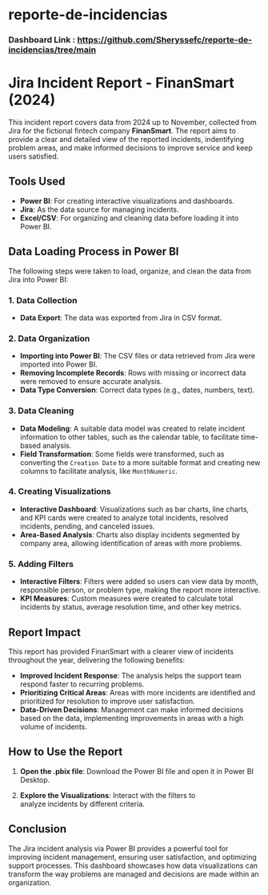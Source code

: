 # reporte-de-incidencias

### Dashboard Link : https://github.com/Sheryssefc/reporte-de-incidencias/tree/main

# Jira Incident Report - FinanSmart (2024)
This incident report covers data from 2024 up to November, collected from Jira for the fictional fintech company **FinanSmart**. The report aims to provide a clear and detailed view of the reported incidents, indentifying problem areas, and make informed decisions to improve service and keep users satisfied.

## Tools Used
- **Power BI**: For creating interactive visualizations and dashboards.
- **Jira**: As the data source for managing incidents.
- **Excel/CSV**: For organizing and cleaning data before loading it into Power BI.

## Data Loading Process in Power BI
The following steps were taken to load, organize, and clean the data from Jira into Power BI:

### 1. **Data Collection**
   - **Data Export**: The data was exported from Jira in CSV format.
### 2. **Data Organization**
   - **Importing into Power BI**: The CSV files or data retrieved from Jira were imported into Power BI.
   - **Removing Incomplete Records**: Rows with missing or incorrect data were removed to ensure accurate analysis.
   - **Data Type Conversion**: Correct data types (e.g., dates, numbers, text).
### 3. **Data Cleaning**
   - **Data Modeling**: A suitable data model was created to relate incident information to other tables, such as the calendar table, to facilitate time-based analysis.
   - **Field Transformation**: Some fields were transformed, such as converting the `Creation Date` to a more suitable format and creating new columns to facilitate analysis, like  `MonthNumeric`.
### 4. **Creating Visualizations**
   - **Interactive Dashboard**: Visualizations such as bar charts, line charts, and KPI cards were created to analyze total incidents, resolved incidents, pending, and canceled issues.
   - **Area-Based Analysis**: Charts also display incidents segmented by company area, allowing identification of areas with more problems.

### 5. **Adding Filters**
   - **Interactive Filters**: Filters were added so users can view data by month, responsible person, or problem type, making the report more interactive.
   - **KPI Measures**: Custom measures were created to calculate total incidents by status, average resolution time, and other key metrics.

## Report Impact
This report has provided FinanSmart with a clearer view of incidents throughout the year, delivering the following benefits:
- **Improved Incident Response**: The analysis helps the support team respond faster to recurring problems.
- **Prioritizing Critical Areas**: Areas with more incidents are identified and prioritized for resolution to improve user satisfaction.
- **Data-Driven Decisions**: Management can make informed decisions based on the data, implementing improvements in areas with a high volume of incidents.

## How to Use the Report
   1. **Open the .pbix file**: Download the Power BI file and open it in 
   Power BI Desktop.

   2. **Explore the Visualizations**: Interact with the filters to  
   analyze incidents by different criteria.
## Conclusion
The Jira incident analysis via Power BI provides a powerful tool for improving incident management, ensuring user satisfaction, and optimizing support processes. This dashboard showcases how data visualizations can transform the way problems are managed and decisions are made within an organization.
